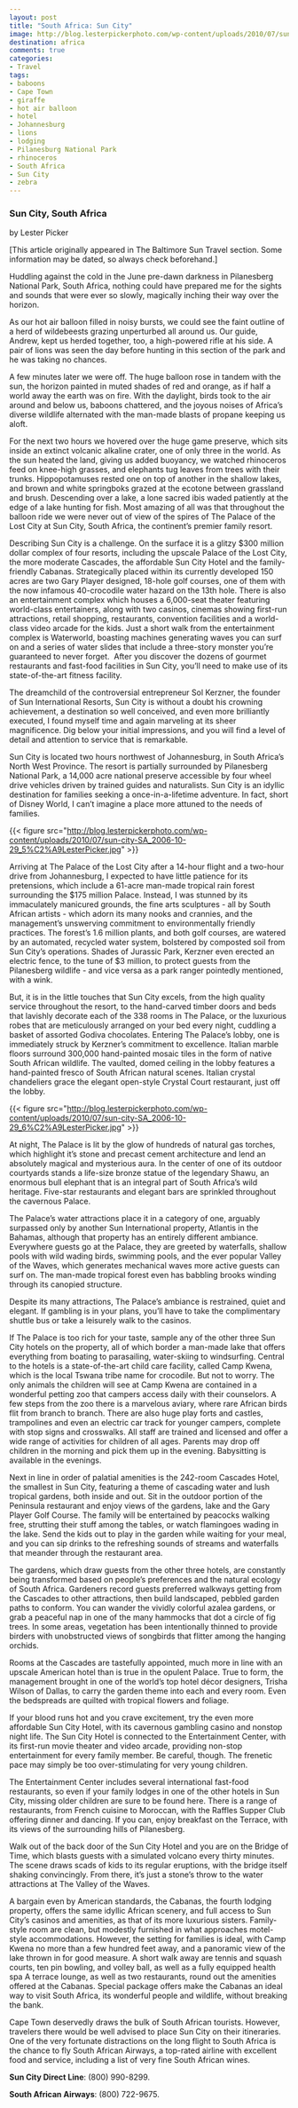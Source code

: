 ```yaml
---
layout: post
title: "South Africa: Sun City"
image: http://blog.lesterpickerphoto.com/wp-content/uploads/2010/07/sun-city-SA_2006-10-29_7%C2%A9LesterPicker.jpg
destination: africa
comments: true
categories:
- Travel
tags:
- baboons
- Cape Town
- giraffe
- hot air balloon
- hotel
- Johannesburg
- lions
- lodging
- Pilanesburg National Park
- rhinoceros
- South Africa
- Sun City
- zebra
---
```

<h3>Sun City, South Africa</h3>
by Lester Picker

[This article originally appeared in The Baltimore Sun Travel section. Some information may be dated, so always check beforehand.]

Huddling against the cold in the June pre-dawn darkness in Pilanesberg National Park, South Africa, nothing could have prepared me for the sights and sounds that were ever so slowly, magically inching their way over the horizon.

As our hot air balloon filled in noisy bursts, we could see the faint outline of a herd of wildebeests grazing unperturbed all around us. Our guide, Andrew, kept us herded together, too, a high-powered rifle at his side. A pair of lions was seen the day before hunting in this section of the park and he was taking no chances.

A few minutes later we were off. The huge balloon rose in tandem with the sun, the horizon painted in muted shades of red and orange, as if half a world away the earth was on fire. With the daylight, birds took to the air around and below us, baboons chattered, and the joyous noises of Africa’s diverse wildlife alternated with the man-made blasts of propane keeping us aloft.

For the next two hours we hovered over the huge game preserve, which sits inside an extinct volcanic alkaline crater, one of only three in the world. As the sun heated the land, giving us added buoyancy, we watched rhinoceros feed on knee-high grasses, and elephants tug leaves from trees with their trunks. Hippopotamuses rested one on top of another in the shallow lakes, and brown and white springboks grazed at the ecotone between grassland and brush. Descending over a lake, a lone sacred ibis waded patiently at the edge of a lake hunting for fish. Most amazing of all was that throughout the balloon ride we were never out of view of the spires of The Palace of the Lost City at Sun City, South Africa, the continent’s premier family resort.

Describing Sun City is a challenge. On the surface it is a glitzy $300 million dollar complex of four resorts, including the upscale Palace of the Lost City, the more moderate Cascades, the affordable Sun City Hotel and the family-friendly Cabanas. Strategically placed within its currently developed 150 acres are two Gary Player designed, 18-hole golf courses, one of them with the now infamous 40-crocodile water hazard on the 13th hole. There is also an entertainment complex which houses a 6,000-seat theater featuring world-class entertainers, along with two casinos, cinemas showing first-run attractions, retail shopping, restaurants, convention facilities and a world-class video arcade for the kids. Just a short walk from the entertainment complex is Waterworld, boasting machines generating waves you can surf on and a series of water slides that include a three-story monster you’re guaranteed to never forget.  After you discover the dozens of gourmet restaurants and fast-food facilities in Sun City, you’ll need to make use of its state-of-the-art fitness facility.

The dreamchild of the controversial entrepreneur Sol Kerzner, the founder of Sun International Resorts, Sun City is without a doubt his crowning achievement, a destination so well conceived, and even more brilliantly executed, I found myself time and again marveling at its sheer magnificence. Dig below your initial impressions, and you will find a level of detail and attention to service that is remarkable.

Sun City is located two hours northwest of Johannesburg, in South Africa’s North West Province. The resort is partially surrounded by Pilanesberg National Park, a 14,000 acre national preserve accessible by four wheel drive vehicles driven by trained guides and naturalists. Sun City is an idyllic destination for families seeking a once-in-a-lifetime adventure. In fact, short of Disney World, I can’t imagine a place more attuned to the needs of families.

{{< figure src="http://blog.lesterpickerphoto.com/wp-content/uploads/2010/07/sun-city-SA_2006-10-29_5%C2%A9LesterPicker.jpg" >}}

</a>Arriving at The Palace of the Lost City after a 14-hour flight and a two-hour drive from Johannesburg, I expected to have little patience for its pretensions, which include a 61-acre man-made tropical rain forest surrounding the $175 million Palace. Instead, I was stunned by its immaculately manicured grounds, the fine arts sculptures - all by South African artists - which adorn its many nooks and crannies, and the management’s unswerving commitment to environmentally friendly practices. The forest’s 1.6 million plants, and both golf courses, are watered by an automated, recycled water system, bolstered by composted soil from Sun City’s operations. Shades of Jurassic Park, Kerzner even erected an electric fence, to the tune of $3 million, to protect guests from the Pilanesberg wildlife - and vice versa as a park ranger pointedly mentioned, with a wink.

But, it is in the little touches that Sun City excels, from the high quality service throughout the resort, to the hand-carved timber doors and beds that lavishly decorate each of the 338 rooms in The Palace, or the luxurious robes that are meticulously arranged on your bed every night, cuddling a basket of assorted Godiva chocolates. Entering The Palace’s lobby, one is immediately struck by Kerzner’s commitment to excellence. Italian marble floors surround 300,000 hand-painted mosaic tiles in the form of native South African wildlife. The vaulted, domed ceiling in the lobby features a hand-painted fresco of South African natural scenes. Italian crystal chandeliers grace the elegant open-style Crystal Court restaurant, just off the lobby.

{{< figure src="http://blog.lesterpickerphoto.com/wp-content/uploads/2010/07/sun-city-SA_2006-10-29_6%C2%A9LesterPicker.jpg" >}}

At night, The Palace is lit by the glow of hundreds of natural gas torches, which highlight it’s stone and precast cement architecture and lend an absolutely magical and mysterious aura. In the center of one of its outdoor courtyards stands a life-size bronze statue of the legendary Shawu, an enormous bull elephant that is an integral part of South Africa’s wild heritage. Five-star restaurants and elegant bars are sprinkled throughout the cavernous Palace.

The Palace’s water attractions place it in a category of one, arguably surpassed only by another Sun International property, Atlantis in the Bahamas, although that property has an entirely different ambiance. Everywhere guests go at the Palace, they are greeted by waterfalls, shallow pools with wild wading birds, swimming pools, and the ever popular Valley of the Waves, which generates mechanical waves more active guests can surf on. The man-made tropical forest even has babbling brooks winding through its canopied structure.

Despite its many attractions, The Palace’s ambiance is restrained, quiet and elegant. If gambling is in your plans, you’ll have to take the complimentary shuttle bus or take a leisurely walk to the casinos.

If The Palace is too rich for your taste, sample any of the other three Sun City hotels on the property, all of which border a man-made lake that offers everything from boating to parasailing, water-skiing to windsurfing. Central to the hotels is a state-of-the-art child care facility, called Camp Kwena, which is the local Tswana tribe name for crocodile. But not to worry. The only animals the children will see at Camp Kwena are contained in a wonderful petting zoo that campers access daily with their counselors. A few steps from the zoo there is a marvelous aviary, where rare African birds flit from branch to branch. There are also huge play forts and castles, trampolines and even an electric car track for younger campers, complete with stop signs and crosswalks. All staff are trained and licensed and offer a wide range of activities for children of all ages. Parents may drop off children in the morning and pick them up in the evening. Babysitting is available in the evenings.

Next in line in order of palatial amenities is the 242-room Cascades Hotel, the smallest in Sun City, featuring a theme of cascading water and lush tropical gardens, both inside and out. Sit in the outdoor portion of the Peninsula restaurant and enjoy views of the gardens, lake and the Gary Player Golf Course. The family will be entertained by peacocks walking free, strutting their stuff among the tables, or watch flamingoes wading in the lake. Send the kids out to play in the garden while waiting for your meal, and you can sip drinks to the refreshing sounds of streams and waterfalls that meander through the restaurant area.

The gardens, which draw guests from the other three hotels, are constantly being transformed based on people’s preferences and the natural ecology of South Africa. Gardeners record guests preferred walkways getting from the Cascades to other attractions, then build landscaped, pebbled garden paths to conform. You can wander the vividly colorful azalea gardens, or grab a peaceful nap in one of the many hammocks that dot a circle of fig trees. In some areas, vegetation has been intentionally thinned to provide birders with unobstructed views of songbirds that flitter among the hanging orchids.

Rooms at the Cascades are tastefully appointed, much more in line with an upscale American hotel than is true in the opulent Palace. True to form, the management brought in one of the world’s top hotel décor designers, Trisha Wilson of Dallas, to carry the garden theme into each and every room. Even the bedspreads are quilted with tropical flowers and foliage.

If your blood runs hot and you crave excitement, try the even more affordable Sun City Hotel, with its cavernous gambling casino and nonstop night life. The Sun City Hotel is connected to the Entertainment Center, with its first-run movie theater and video arcade, providing non-stop entertainment for every family member. Be careful, though. The frenetic pace may simply be too over-stimulating for very young children.

The Entertainment Center includes several international fast-food restaurants, so even if your family lodges in one of the other hotels in Sun City, missing older children are sure to be found here. There is a range of restaurants, from French cuisine to Moroccan, with the Raffles Supper Club offering dinner and dancing. If you can, enjoy breakfast on the Terrace, with its views of the surrounding hills of Pilanesberg.

Walk out of the back door of the Sun City Hotel and you are on the Bridge of Time, which blasts guests with a simulated volcano every thirty minutes. The scene draws scads of kids to its regular eruptions, with the bridge itself shaking convincingly. From there, it’s just a stone’s throw to the water attractions at The Valley of the Waves.

A bargain even by American standards, the Cabanas, the fourth lodging property, offers the same idyllic African scenery, and full access to Sun City’s casinos and amenities, as that of its more luxurious sisters. Family-style room are clean, but modestly furnished in what approaches motel-style accommodations. However, the setting for families is ideal, with Camp Kwena no more than a few hundred feet away, and a panoramic view of the lake thrown in for good measure. A short walk away are tennis and squash courts, ten pin bowling, and volley ball, as well as a fully equipped health spa A terrace lounge, as well as two restaurants, round out the amenities offered at the Cabanas. Special package offers make the Cabanas an ideal way to visit South Africa, its wonderful people and wildlife, without breaking the bank.

Cape Town deservedly draws the bulk of South African tourists. However, travelers there would be well advised to place Sun City on their itineraries. One of the very fortunate distractions on the long flight to South Africa is the chance to fly South African Airways, a top-rated airline with excellent food and service, including a list of very fine South African wines.

<strong>Sun City Direct Line</strong>: (800) 990-8299.

<strong>South African Airways</strong>: (800) 722-9675.